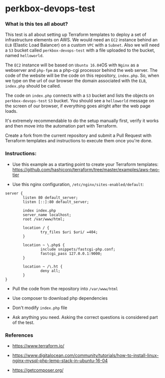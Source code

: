 # perkbox-devops-test

### What is this tes all about?

This test is all about setting up Terraform templates to deploy a set of infrastructure elements on AWS.
We would need an `EC2` instance behind an `ELB` (Elastic Load Balancer) on a custom `VPC` with a `Subnet`. Also we will need a `S3` bucket called `perkbox-devops-test` with a file uploaded to the bucket, named `helloworld`.

The `EC2` instance will be based on `Ubuntu 16.04`OS with `Nginx` as a webserver and `php-fpm` as a php-cgi processor behind the web server. The code of the website will be the code on this repository, `index.php`. So, when we type on the url of our browser the domain associated with the `ELB`, `index.php` should be called.

The code on `index.php` connects with a `S3` bucket and lists the objects on `perkbox-devops-test` `S3` bucket. You should see a `helloworld` message on the screen of our browser, if everything goes alright after the web page loads.

It's extremely recommendable to do the setup manually first, verify it works and then move into the automation part with Terraform.

Create a fork from the current repository and submit a Pull Request with Terraform templates and instructions to execute them once you're done.

### Instructions:

* Use this example as a starting point to create your Terraform templates:
https://github.com/hashicorp/terraform/tree/master/examples/aws-two-tier

* Use this nginx configuration, `/etc/nginx/sites-enabled/default`:
```
server {
        listen 80 default_server;
        listen [::]:80 default_server;

        index index.php
        server_name localhost;
        root /var/www/html;

        location / {
                try_files $uri $uri/ =404;
        }

        location ~ \.php$ {
                include snippets/fastcgi-php.conf;
                fastcgi_pass 127.0.0.1:9000;
        }

        location ~ /\.ht {
                deny all;
        }
}
```
* Pull the code from the repository into `/var/www/html`

* Use composer to download php dependencies

* Don't modify `index.php` file

* Ask anything you need. Asking the correct questions is considered part of the test.

### References

* https://www.terraform.io/

* https://www.digitalocean.com/community/tutorials/how-to-install-linux-nginx-mysql-php-lemp-stack-in-ubuntu-16-04

* https://getcomposer.org/
